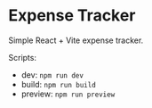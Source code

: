 # Expense Tracker

Simple React + Vite expense tracker.

Scripts:

- dev: `npm run dev`
- build: `npm run build`
- preview: `npm run preview`
